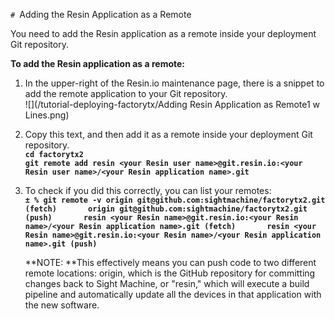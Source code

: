 `# `Adding the Resin Application as a Remote

You need to add the Resin application as a remote inside your deployment Git repository.

**To add the Resin application as a remote:**

1. In the upper-right of the Resin.io maintenance page, there is a snippet to add the remote application to your Git repository.  
   ![](/tutorial-deploying-factorytx/Adding Resin Application as Remote1 w Lines.png)

2. Copy this text, and then add it as a remote inside your deployment Git repository.  
   **`cd factorytx2`**  
   **`git remote add resin <your Resin user name>@git.resin.io:<your Resin user name>/<your Resin application name>.git`**

3. To check if you did this correctly, you can list your remotes:  
   **`± % git remote -v origin git@github.com:sightmachine/factorytx2.git (fetch)    `**`  
   `**`origin git@github.com:sightmachine/factorytx2.git (push)    `**`  
   `**`resin <your Resin name>@git.resin.io:<your Resin name>/<your Resin application name>.git (fetch)    `**`  
   `**`resin <your Resin name>@git.resin.io:<your Resin name>/<your Resin application name>.git (push)`**

   **NOTE: **This effectively means you can push code to two different remote locations: origin, which is the GitHub repository for committing changes back to Sight Machine, or "resin," which will execute a build pipeline and automatically update all the devices in that application with the new software.



